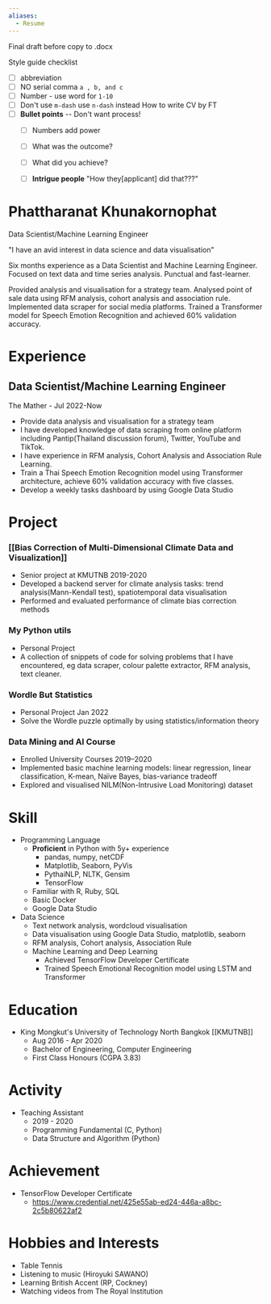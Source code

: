 ```yaml
---
aliases:
  - Resume
---
```


Final draft before copy to .docx

Style guide checklist
  - [ ] abbreviation
  - [ ] NO serial comma `a , b, and c`
  - [ ] Number - use word for `1-10`
  - [ ] Don't use `m-dash` use `n-dash` instead
How to write CV by FT
  - [ ] **Bullet points** -- Don't want process!
    - [ ] Numbers add power
    - [ ] What was the outcome?
    - [ ] What did you achieve?
    - [ ] **Intrigue people** "How they[applicant] did that???"


# Phattharanat Khunakornophat
Data Scientist/Machine Learning Engineer

"I have an avid interest in data science and data visualisation"

Six months experience as a Data Scientist and Machine Learning Engineer. Focused on text data and time series analysis. Punctual and fast-learner. 

Provided analysis and visualisation for a strategy team. Analysed point of sale data using RFM analysis, cohort analysis and association rule. Implemented data scraper for social media platforms. Trained a Transformer model for Speech Emotion Recognition and achieved 60% validation accuracy.

# Experience

## Data Scientist/Machine Learning Engineer
The Mather - Jul 2022-Now
- Provide data analysis and visualisation for a strategy team
- I have developed knowledge of data scraping from online platform including Pantip(Thailand discussion forum), Twitter, YouTube and TikTok.
- I have experience in RFM analysis, Cohort Analysis and Association Rule Learning.
- Train a Thai Speech Emotion Recognition model using Transformer architecture, achieve 60% validation accuracy with five classes.
- Develop a weekly tasks dashboard by using Google Data Studio

# Project

### [[Bias Correction of Multi-Dimensional Climate Data and Visualization]]
- Senior project at KMUTNB 2019-2020
- Developed a backend server for climate analysis tasks: trend analysis(Mann-Kendall test), spatiotemporal data visualisation
- Performed and evaluated performance of climate bias correction methods
### My Python utils
- Personal Project
- A collection of snippets of code for solving problems that I have encountered, eg data scraper, colour palette extractor, RFM analysis, text cleaner.
### Wordle But Statistics
- Personal Project Jan 2022
- Solve the Wordle puzzle optimally by using statistics/information theory
### Data Mining and AI Course­
- Enrolled University Courses 2019–2020
- Implemented basic machine learning models: linear regression, linear classification, K-mean, Naïve Bayes, bias-variance tradeoff
- Explored and visualised NILM(Non-Intrusive Load Monitoring) dataset

# Skill

- Programming Language
  - **Proficient** in Python with 5y+ experience
    - pandas, numpy, netCDF
    - Matplotlib, Seaborn, PyVis
    - PythaiNLP, NLTK, Gensim
    - TensorFlow
  - Familiar with R, Ruby, SQL
  - Basic Docker
  - Google Data Studio
- Data Science
  - Text network analysis, wordcloud visualisation
  - Data visualisation using Google Data Studio, matplotlib, seaborn
  - RFM analysis, Cohort analysis, Association Rule
  - Machine Learning and Deep Learning
    - Achieved TensorFlow Developer Certificate
    - Trained Speech Emotional Recognition model using LSTM and Transformer


# Education

- King Mongkut's University of Technology North Bangkok [[KMUTNB]]
  - Aug 2016 - Apr 2020
  - Bachelor of Engineering, Computer Engineering
  - First Class Honours (CGPA 3.83)

# Activity

- Teaching Assistant
  - 2019 - 2020
  - Programming Fundamental (C, Python)
  - Data Structure and Algorithm (Python)

# Achievement

- TensorFlow Developer Certificate
  - https://www.credential.net/425e55ab-ed24-446a-a8bc-2c5b80622af2

# Hobbies and Interests

- Table Tennis
- Listening to music (Hiroyuki SAWANO)
- Learning British Accent (RP, Cockney)
- Watching videos from The Royal Institution
